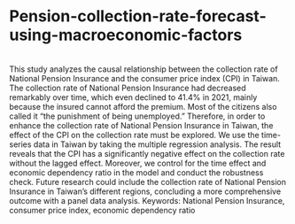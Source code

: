 # Pension-collection-rate-forecast-using-macroeconomic-factors
<br>This study analyzes the causal relationship between the collection rate of National Pension Insurance and the consumer price index (CPI) in Taiwan. The collection rate of National Pension Insurance had decreased remarkably over time, which even declined to 41.4% in 2021, mainly because the insured cannot afford the premium. Most of the citizens also called it “the punishment of being unemployed.” Therefore, in order to enhance the collection rate of National Pension Insurance in Taiwan, the effect of the CPI on the collection rate must be explored. We use the time-series data in Taiwan by taking the multiple regression analysis. The result reveals that the CPI has a significantly negative effect on the collection rate without the lagged effect. Moreover, we control for the time effect and economic dependency ratio in the model and conduct the robustness check. Future research could include the collection rate of National Pension Insurance in Taiwan’s different regions, concluding a more comprehensive outcome with a panel data analysis. 
Keywords: National Pension Insurance, consumer price index, economic dependency ratio 


